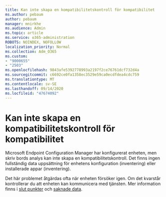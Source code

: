 ```yaml
---
title: Kan inte skapa en kompatibilitetskontroll för kompatibilitet
ms.author: pebaum
author: pebaum
manager: mnirkhe
ms.audience: Admin
ms.topic: article
ms.service: o365-administration
ROBOTS: NOINDEX, NOFOLLOW
localization_priority: Normal
ms.collection: Adm_O365
ms.custom:
- "9000655"
- "2503"
ms.openlocfilehash: 9843afe5392778993a2197f2ce76761dcf732d4a
ms.sourcegitcommit: c6692ce0fa1358ec3529e59ca0ecdfdea4cdc759
ms.translationtype: MT
ms.contentlocale: sv-SE
ms.lasthandoff: 09/14/2020
ms.locfileid: "47674092"
---
```

# <a name="cant-create-a-compatibility-assessment"></a>Kan inte skapa en kompatibilitetskontroll för kompatibilitet

Microsoft Endpoint Configuration Manager har konfigurerat enheten, men skriv bords analys kan inte skapa en kompatibilitetskontroll. Det finns ingen fullständig data uppsättning för enhetens konfiguration (inventering) eller installerade appar (inventering).

Det här problemet åtgärdas ofta när enheten försöker igen. Om det kvarstår kontrollerar du att enheten kan kommunicera med tjänsten. Mer information finns i [slut punkter](https://docs.microsoft.com/configmgr/desktop-analytics/enable-data-sharing#endpoints) och [saknade data](https://docs.microsoft.com/configmgr/desktop-analytics/monitor-connection-health#missing-data).
